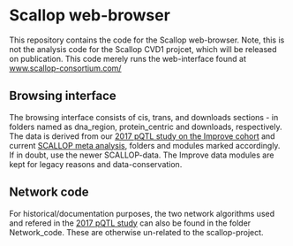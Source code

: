 # Scallop web-browser

This repository contains the code for the Scallop web-browser. Note, this is not the analysis code for the Scallop CVD1 projcet, which will be released on publication. This code merely runs the web-interface found at <u><a href='http://www.scallop-consortium.com/'>www.scallop-consortium.com/</a></u>






## Browsing interface

The browsing interface consists of cis, trans, and downloads sections - in folders named as dna_region, protein_centric and downloads, respectively. The data is derived  from our [2017 pQTL study on the Improve cohort](http://dx.plos.org/10.1371/journal.pgen.1006706) and current [SCALLOP meta analysis](https://www.olink.com/scallop/), folders and modules marked accordingly. If in doubt, use the newer SCALLOP-data. The Improve data modules are kept for legacy reasons and data-conservation.



## Network code


For historical/documentation purposes, the two network algorithms used and refered in the [2017 pQTL study](http://dx.plos.org/10.1371/journal.pgen.1006706) can also be found in the folder Network_code. These are otherwise un-related to the scallop-project.
